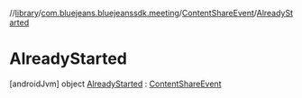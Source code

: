 //[library](../../../../index.md)/[com.bluejeans.bluejeanssdk.meeting](../../index.md)/[ContentShareEvent](../index.md)/[AlreadyStarted](index.md)



# AlreadyStarted  
 [androidJvm] object [AlreadyStarted](index.md) : [ContentShareEvent](../index.md)   

